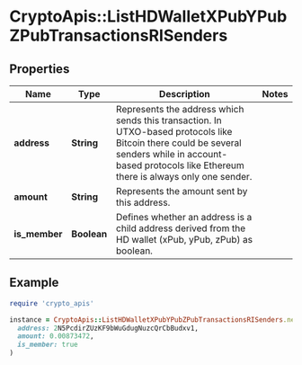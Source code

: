 # CryptoApis::ListHDWalletXPubYPubZPubTransactionsRISenders

## Properties

| Name | Type | Description | Notes |
| ---- | ---- | ----------- | ----- |
| **address** | **String** | Represents the address which sends this transaction. In UTXO-based protocols like Bitcoin there could be several senders while in account-based protocols like Ethereum there is always only one sender. |  |
| **amount** | **String** | Represents the amount sent by this address. |  |
| **is_member** | **Boolean** | Defines whether an address is a child address derived from the HD wallet (xPub, yPub, zPub) as boolean. |  |

## Example

```ruby
require 'crypto_apis'

instance = CryptoApis::ListHDWalletXPubYPubZPubTransactionsRISenders.new(
  address: 2N5PcdirZUzKF9bWuGdugNuzcQrCbBudxv1,
  amount: 0.00873472,
  is_member: true
)
```

